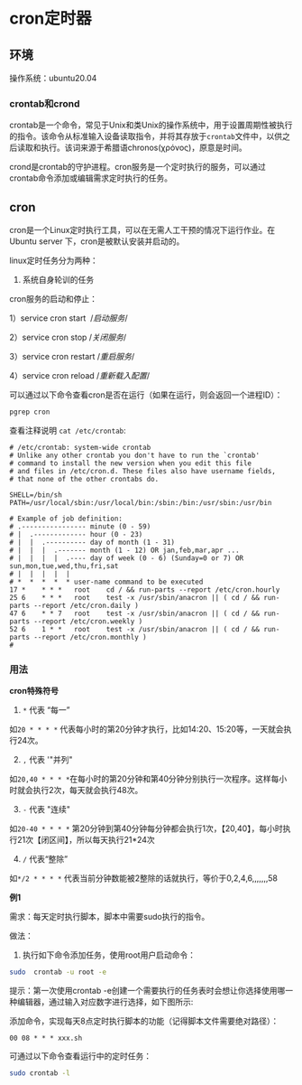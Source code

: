 # cron定时器

## 环境

操作系统：ubuntu20.04

### crontab和crond

crontab是一个命令，常见于Unix和类Unix的操作系统中，用于设置周期性被执行的指令。该命令从标准输入设备读取指令，并将其存放于`crontab`文件中，以供之后读取和执行。该词来源于希腊语chronos(χρόνος)，原意是时间。

crond是crontab的守护进程。cron服务是一个定时执行的服务，可以通过crontab命令添加或编辑需求定时执行的任务。

## cron

cron是一个Linux定时执行工具，可以在无需人工干预的情况下运行作业。在Ubuntu server 下，cron是被默认安装并启动的。


linux定时任务分为两种：

1. 系统自身轮训的任务

cron服务的启动和停止：

1）service cron start  /*启动服务*/

2）service cron stop /*关闭服务*/

3）service cron restart /*重启服务*/

4）service cron reload /*重新载入配置*/

可以通过以下命令查看cron是否在运行（如果在运行，则会返回一个进程ID）：

```bash
pgrep cron
```

查看注释说明 `cat /etc/crontab`:

```
# /etc/crontab: system-wide crontab
# Unlike any other crontab you don't have to run the `crontab'
# command to install the new version when you edit this file
# and files in /etc/cron.d. These files also have username fields,
# that none of the other crontabs do.

SHELL=/bin/sh
PATH=/usr/local/sbin:/usr/local/bin:/sbin:/bin:/usr/sbin:/usr/bin

# Example of job definition:
# .---------------- minute (0 - 59)
# |  .------------- hour (0 - 23)
# |  |  .---------- day of month (1 - 31)
# |  |  |  .------- month (1 - 12) OR jan,feb,mar,apr ...
# |  |  |  |  .---- day of week (0 - 6) (Sunday=0 or 7) OR sun,mon,tue,wed,thu,fri,sat
# |  |  |  |  |
# *  *  *  *  * user-name command to be executed
17 *	* * *	root    cd / && run-parts --report /etc/cron.hourly
25 6	* * *	root	test -x /usr/sbin/anacron || ( cd / && run-parts --report /etc/cron.daily )
47 6	* * 7	root	test -x /usr/sbin/anacron || ( cd / && run-parts --report /etc/cron.weekly )
52 6	1 * *	root	test -x /usr/sbin/anacron || ( cd / && run-parts --report /etc/cron.monthly )
#
```

### 用法

**cron特殊符号**

1. `*`  代表   “每一”

如`20 * * * *` 代表每小时的第20分钟才执行，比如14:20、15:20等，一天就会执行24次。

2. `,` 代表 '"并列"

如`20,40 * * * *`在每小时的第20分钟和第40分钟分别执行一次程序。这样每小时就会执行2次，每天就会执行48次。

3. `-` 代表 "连续"

如`20-40 * * * *` 第20分钟到第40分钟每分钟都会执行1次，【20,40】，每小时执行21次【闭区间】，所以每天执行21*24次

4. `/`  代表“整除”

如`*/2 * * * *` 代表当前分钟数能被2整除的话就执行，等价于0,2,4,6,,,,,,,58

**例1**

需求：每天定时执行脚本，脚本中需要sudo执行的指令。

做法：
1. 执行如下命令添加任务，使用root用户启动命令：

```bash
sudo  crontab -u root -e 
```

提示：第一次使用crontab -e创建一个需要执行的任务表时会想让你选择使用哪一种编辑器，通过输入对应数字进行选择，如下图所示:

添加命令，实现每天8点定时执行脚本的功能（记得脚本文件需要绝对路径）：
```
00 08 * * * xxx.sh
```

可通过以下命令查看运行中的定时任务：
```bash
sudo crontab -l
```


